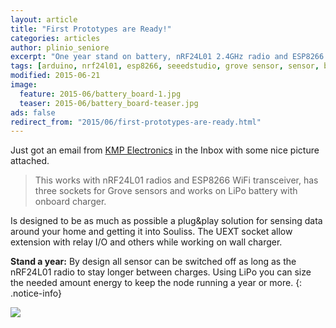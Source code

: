 ```yaml
---
layout: article
title: "First Prototypes are Ready!"
categories: articles
author: plinio_seniore
excerpt: "One year stand on battery, nRF24L01 2.4GHz radio and ESP8266 WiFi, plug&play sensor with Seeedstudio Grove"
tags: [arduino, nrf24l01, esp8266, seeedstudio, grove sensor, sensor, battery, lipo]
modified: 2015-06-21
image:
  feature: 2015-06/battery_board-1.jpg
  teaser: 2015-06/battery_board-teaser.jpg
ads: false  
redirect_from: "2015/06/first-prototypes-are-ready.html"
---
```


Just got an email from [KMP Electronics](http://kmpelectronics.eu/) in the Inbox with some nice picture attached. 

> This works with nRF24L01 radios and ESP8266 WiFi transceiver, has three sockets for Grove sensors and works on LiPo battery with onboard charger. 

Is designed to be as much as possible a plug&play solution for sensing data around your home and getting it into Souliss. The UEXT socket allow extension with relay I/O and others while working on wall charger.

**Stand a year:** By design all sensor can be switched off as long as the nRF24L01 radio to stay longer between charges. Using LiPo you can size the needed amount energy to keep the node running a year or more.
{: .notice-info}

![](http://souliss.net/images/2015-06/battery_board-2.jpg?raw=true)